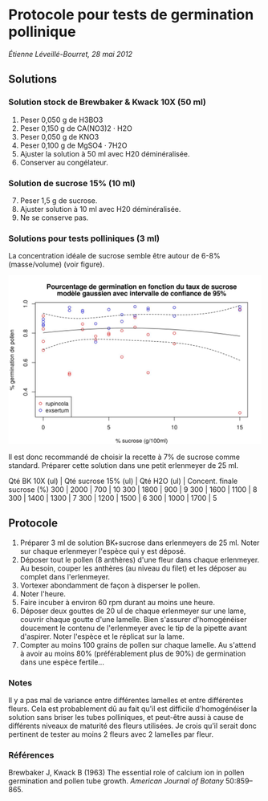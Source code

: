 # Protocole pour tests de germination pollinique
*Étienne Léveillé-Bourret, 28 mai 2012*

## Solutions

### Solution stock de Brewbaker & Kwack 10X (50 ml)
 1. Peser 0,050 g de H3BO3
 2. Peser 0,150 g de CA(NO3)2 · H2O
 3. Peser 0,050 g de KNO3
 4. Peser  0,100 g de MgSO4  ·  7H2O
 5. Ajuster la solution à 50 ml avec H20 déminéralisée.
 6. Conserver au congélateur.

### Solution de sucrose 15% (10 ml)
 7. Peser 1,5 g de sucrose.
 8. Ajuster solution à 10 ml avec H20 déminéralisée.
 9. Ne se conserve pas.

### Solutions pour tests polliniques (3 ml)

La concentration idéale de sucrose semble être autour de 6-8% (masse/volume) (voir figure).

![Test Germination](./germination_success.jpg)

Il est donc recommandé de choisir la recette à 7% de sucrose comme standard. Préparer cette solution dans une petit erlenmeyer de 25 ml.

Qté BK 10X (ul) | Qté sucrose 15% (ul) | Qté H2O (ul) | Concent. finale sucrose (%)
300 | 2000 | 700 | 10
300 | 1800 | 900 | 9
300 | 1600 | 1100 | 8
300 | 1400 | 1300 | 7
300 | 1200 | 1500 | 6
300 | 1000 | 1700 | 5

## Protocole
 1. Préparer 3 ml de solution BK+sucrose dans erlenmeyers de 25 ml. Noter sur chaque erlenmeyer l'espèce qui y est déposé.
 2. Déposer tout le pollen (8 anthères) d'une fleur dans chaque erlenmeyer. Au besoin, couper les anthères (au niveau du filet) et les déposer au complet dans l'erlenmeyer.
 3. Vortexer abondamment de façon à disperser le pollen.
 4. Noter l'heure.
 5. Faire incuber à environ 60 rpm durant au moins une heure.
 6. Déposer deux gouttes de 20 ul de chaque erlenmeyer sur une lame, couvrir chaque goutte d'une lamelle. Bien s'assurer d'homogénéiser doucement le contenu de l'erlenmeyer avec le tip de la pipette avant d'aspirer. Noter l'espèce et le réplicat sur la lame.
 7. Compter au moins 100 grains de pollen sur chaque lamelle. Au s'attend à avoir au moins 80% (préférablement plus de 90%) de germination dans une espèce fertile...

### Notes
Il y a pas mal de variance entre différentes lamelles et entre différentes fleurs. Cela est probablement dû au fait qu'il est difficile d'homogénéiser la solution sans briser les tubes polliniques, et peut-être aussi à cause de différents niveaux de maturité des fleurs utilisées. Je crois qu'il serait donc pertinent de tester au moins 2 fleurs avec 2 lamelles par fleur.

### Références

Brewbaker J, Kwack B (1963) The essential role of calcium ion in pollen germination and pollen tube growth. *American Journal of Botany* 50:859–865.
